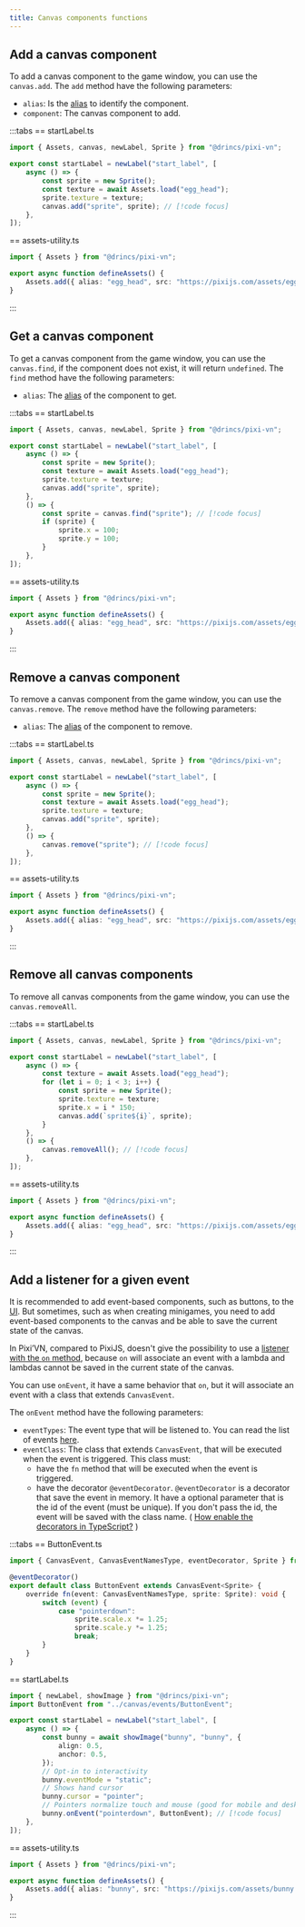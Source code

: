 ```yaml
---
title: Canvas components functions
---
```


## Add a canvas component

To add a canvas component to the game window, you can use the `canvas.add`.
The `add` method have the following parameters:

* `alias`: Is the [alias](/start/canvas-alias.md) to identify the component.
* `component`: The canvas component to add.

:::tabs
== startLabel.ts

```ts
import { Assets, canvas, newLabel, Sprite } from "@drincs/pixi-vn";

export const startLabel = newLabel("start_label", [
    async () => {
        const sprite = new Sprite();
        const texture = await Assets.load("egg_head");
        sprite.texture = texture;
        canvas.add("sprite", sprite); // [!code focus]
    },
]);
```

== assets-utility.ts

```ts
import { Assets } from "@drincs/pixi-vn";

export async function defineAssets() {
    Assets.add({ alias: "egg_head", src: "https://pixijs.com/assets/eggHead.png" });
}
```

:::

<sandbox
  template="pm3n7c"
  entry="/src/labels/startLabel.ts,/src/utils/assets-utility.ts"
/>

## Get a canvas component

To get a canvas component from the game window, you can use the `canvas.find`, if the component does not exist, it will return `undefined`.
The `find` method have the following parameters:

* `alias`: The [alias](/start/canvas-alias.md) of the component to get.

:::tabs
== startLabel.ts

```ts
import { Assets, canvas, newLabel, Sprite } from "@drincs/pixi-vn";

export const startLabel = newLabel("start_label", [
    async () => {
        const sprite = new Sprite();
        const texture = await Assets.load("egg_head");
        sprite.texture = texture;
        canvas.add("sprite", sprite);
    },
    () => {
        const sprite = canvas.find("sprite"); // [!code focus]
        if (sprite) {
            sprite.x = 100;
            sprite.y = 100;
        }
    },
]);
```

== assets-utility.ts

```ts
import { Assets } from "@drincs/pixi-vn";

export async function defineAssets() {
    Assets.add({ alias: "egg_head", src: "https://pixijs.com/assets/eggHead.png" });
}
```

:::

<sandbox
  template="k6xqwz"
  entry="/src/labels/startLabel.ts,/src/utils/assets-utility.ts"
/>

## Remove a canvas component

To remove a canvas component from the game window, you can use the `canvas.remove`.
The `remove` method have the following parameters:

* `alias`: The [alias](/start/canvas-alias.md) of the component to remove.

:::tabs
== startLabel.ts

```ts
import { Assets, canvas, newLabel, Sprite } from "@drincs/pixi-vn";

export const startLabel = newLabel("start_label", [
    async () => {
        const sprite = new Sprite();
        const texture = await Assets.load("egg_head");
        sprite.texture = texture;
        canvas.add("sprite", sprite);
    },
    () => {
        canvas.remove("sprite"); // [!code focus]
    },
]);
```

== assets-utility.ts

```ts
import { Assets } from "@drincs/pixi-vn";

export async function defineAssets() {
    Assets.add({ alias: "egg_head", src: "https://pixijs.com/assets/eggHead.png" });
}
```

:::

<sandbox
  template="3qfr7m"
  entry="/src/labels/startLabel.ts,/src/utils/assets-utility.ts"
/>

## Remove all canvas components

To remove all canvas components from the game window, you can use the `canvas.removeAll`.

:::tabs
== startLabel.ts

```ts
import { Assets, canvas, newLabel, Sprite } from "@drincs/pixi-vn";

export const startLabel = newLabel("start_label", [
    async () => {
        const texture = await Assets.load("egg_head");
        for (let i = 0; i < 3; i++) {
            const sprite = new Sprite();
            sprite.texture = texture;
            sprite.x = i * 150;
            canvas.add(`sprite${i}`, sprite);
        }
    },
    () => {
        canvas.removeAll(); // [!code focus]
    },
]);
```

== assets-utility.ts

```ts
import { Assets } from "@drincs/pixi-vn";

export async function defineAssets() {
    Assets.add({ alias: "egg_head", src: "https://pixijs.com/assets/eggHead.png" });
}
```

:::

<sandbox
  template="rnktj2"
  entry="/src/labels/startLabel.ts,/src/utils/assets-utility.ts"
/>

## Add a listener for a given event

It is recommended to add event-based components, such as buttons, to the [UI](/start/interface.md). But sometimes, such as when creating minigames, you need to add event-based components to the canvas and be able to save the current state of the canvas.

In Pixi’VN, compared to PixiJS, doesn't give the possibility to use a [listener with the `on` method](https://pixijs.com/8.x/examples/events/click), because `on` will associate an event with a lambda and lambdas cannot be saved in the current state of the canvas.

You can use `onEvent`, it have a same behavior that `on`, but it will associate an event with a class that extends `CanvasEvent`.

The `onEvent` method have the following parameters:

* `eventTypes`: The event type that will be listened to. You can read the list of events [here](https://pixijs.com/8.x/guides/components/interaction#event-types).
* `eventClass`: The class that extends `CanvasEvent`, that will be executed when the event is triggered. This class must:
  * have the `fn` method that will be executed when the event is triggered.
  * have the decorator `@eventDecorator`. `@eventDecorator` is a decorator that save the event in memory. It have a optional parameter that is the id of the event (must be unique). If you don't pass the id, the event will be saved with the class name. ( [How enable the decorators in TypeScript?](/start/getting-started#how-enable-the-decorators-in-typescript) )

:::tabs
== ButtonEvent.ts

```ts
import { CanvasEvent, CanvasEventNamesType, eventDecorator, Sprite } from "@drincs/pixi-vn";

@eventDecorator()
export default class ButtonEvent extends CanvasEvent<Sprite> {
    override fn(event: CanvasEventNamesType, sprite: Sprite): void {
        switch (event) {
            case "pointerdown":
                sprite.scale.x *= 1.25;
                sprite.scale.y *= 1.25;
                break;
        }
    }
}
```

== startLabel.ts

```ts
import { newLabel, showImage } from "@drincs/pixi-vn";
import ButtonEvent from "../canvas/events/ButtonEvent";

export const startLabel = newLabel("start_label", [
    async () => {
        const bunny = await showImage("bunny", "bunny", {
            align: 0.5,
            anchor: 0.5,
        });
        // Opt-in to interactivity
        bunny.eventMode = "static";
        // Shows hand cursor
        bunny.cursor = "pointer";
        // Pointers normalize touch and mouse (good for mobile and desktop)
        bunny.onEvent("pointerdown", ButtonEvent); // [!code focus]
    },
]);
```

== assets-utility.ts

```ts
import { Assets } from "@drincs/pixi-vn";

export async function defineAssets() {
    Assets.add({ alias: "bunny", src: "https://pixijs.com/assets/bunny.png" });
}
```

:::

<sandbox
  template="k5hqyv"
  entry="/src/labels/ButtonEvent.ts,/src/labels/startLabel.ts,/src/utils/assets-utility.ts"
/>

<!-- TODO ### New component and not use PixiJS Components -->
<!-- TODO ### New method to add remove and find components -->
<!-- TODO ### New method to add listener -->
<!-- TODO ### access to PIXI.Application -->
